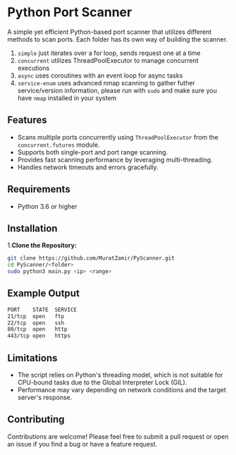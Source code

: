# Python Port Scanner

A simple yet efficient Python-based port scanner that utilizes different methods to scan ports. Each folder has its own way of building the scanner.
1. `simple` just iterates over a for loop, sends request one at a time
2. `concurrent` utilizes ThreadPoolExecutor to manage concurrent executions
3. `async` uses coroutines with an event loop for async tasks
4. `service-enum` uses advanced nmap scanning to gather futher service/version information, please run with `sudo` and make sure you have `nmap` installed in your system

## Features

- Scans multiple ports concurrently using `ThreadPoolExecutor` from the `concurrent.futures` module.
- Supports both single-port and port range scanning.
- Provides fast scanning performance by leveraging multi-threading.
- Handles network timeouts and errors gracefully.

## Requirements

- Python 3.6 or higher

## Installation

1.**Clone the Repository:**

   ```bash
   git clone https://github.com/MuratZamir/PyScanner.git
   cd PyScanner/<folder>
   sudo python3 main.py <ip> <range>
```

## Example Output

```bash
PORT    STATE  SERVICE
21/tcp  open   ftp
22/tcp  open   ssh
80/tcp  open   http
443/tcp open   https
```

## Limitations

- The script relies on Python's threading model, which is not suitable for CPU-bound tasks due to the Global Interpreter Lock (GIL).
- Performance may vary depending on network conditions and the target server's response.

## Contributing
Contributions are welcome! Please feel free to submit a pull request or open an issue if you find a bug or have a feature request.



